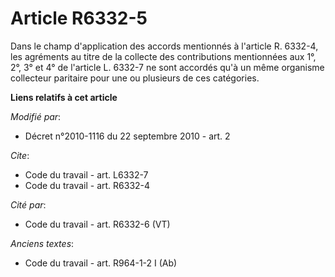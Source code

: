 # Article R6332-5

Dans le champ d'application des accords mentionnés à l'article R. 6332-4, les agréments au titre de la collecte des
contributions mentionnées aux 1°, 2°, 3° et 4° de l'article L. 6332-7 ne sont accordés qu'à un même organisme collecteur
paritaire pour une ou plusieurs de ces catégories.

**Liens relatifs à cet article**

_Modifié par_:

  - Décret n°2010-1116 du 22 septembre 2010 - art. 2

_Cite_:

  - Code du travail - art. L6332-7
  - Code du travail - art. R6332-4

_Cité par_:

  - Code du travail - art. R6332-6 (VT)

_Anciens textes_:

  - Code du travail - art. R964-1-2 I (Ab)
